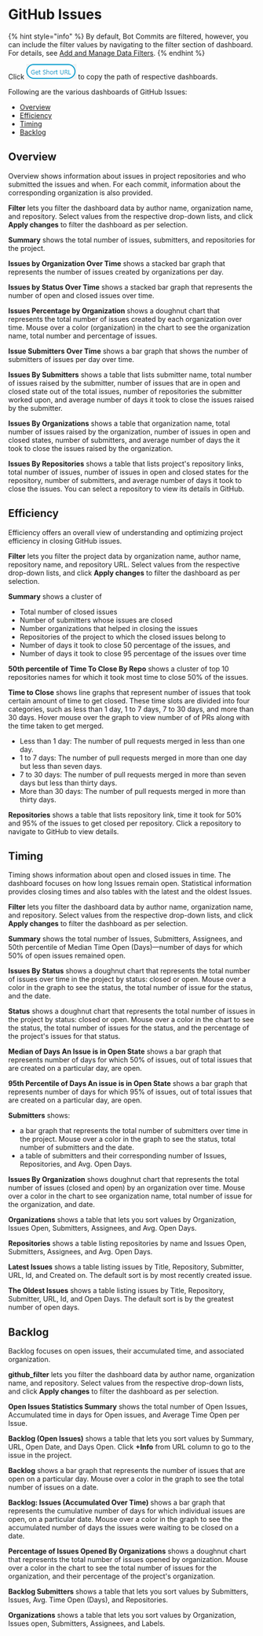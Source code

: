 # GitHub Issues

{% hint style="info" %}
By default, Bot Commits are filtered, however, you can include the filter values by navigating to the filter section of dashboard. For details, see [Add and Manage Data Filters](../../../filter-data/add-and-manage-data-filters.md).
{% endhint %}

Click ![](../../../../.gitbook/assets/get-short-url.png) to copy the path of respective dashboards.

Following are the various dashboards of GitHub Issues:

* [Overview](github-issues.md#overview)
* [Efficiency](github-issues.md#efficiency)
* [Timing](github-issues.md#timing)
* [Backlog](github-issues.md#backlog)

## Overview

Overview shows information about issues in project repositories and who submitted the issues and when. For each commit, information about the corresponding organization is also provided.

**Filter** lets you filter the dashboard data by author name, organization name, and repository. Select values from the respective drop-down lists, and click **Apply changes** to filter the dashboard as per selection.

**Summary** shows the total number of issues, submitters, and repositories for the project.

**Issues by Organization Over Time** shows a stacked bar graph that represents the number of issues created by organizations per day.

**Issues by Status Over Time** shows a stacked bar graph that represents the number of open and closed issues over time.

**Issues Percentage by Organization** shows a doughnut chart that represents the total number of issues created by each organization over time. Mouse over a color \(organization\) in the chart to see the organization name, total number and percentage of issues.

**Issue Submitters Over Time** shows a bar graph that shows the number of submitters of issues per day over time.

**Issues By Submitters** shows a table that lists submitter name, total number of issues raised by the submitter, number of issues that are in open and closed state out of the total issues, number of repositories the submitter worked upon, and average number of days it took to close the issues raised by the submitter.

**Issues By Organizations** shows a table that organization name, total number of issues raised by the organization, number of issues in open and closed states, number of submitters, and average number of days the it took to close the issues raised by the organization.

**Issues By Repositories** shows a table that lists project's repository links, total number of issues, number of issues in open and closed states for the repository, number of submitters, and average number of days it took to close the issues. You can select a repository to view its details in GitHub.

## Efficiency

Efficiency offers an overall view of understanding and optimizing project efficiency in closing GitHub issues.

**Filter** lets you filter the project data by organization name, author name, repository name, and repository URL. Select values from the respective drop-down lists, and click **Apply changes** to filter the dashboard as per selection.

**Summary** shows a cluster of 

* Total number of closed issues
* Number of submitters whose issues are closed
* Number organizations that helped in closing the issues
* Repositories of the project to which the closed issues belong to
* Number of days it took to close 50 percentage of the issues, and 
* Number of days it took to close 95 percentage of the issues over time

**50th percentile of Time To Close By Repo** shows a cluster of top 10 repositories  names for which it took most time to close 50% of the issues.

**Time to Close** shows line graphs that represent number of issues that took certain amount of time to get closed. These time slots are divided into four categories, such as less than 1 day, 1 to 7 days, 7 to 30 days, and more than 30 days. Hover mouse over the graph to view number of of PRs along with the time taken to get merged.

* Less than 1 day: The number of pull requests merged in less than one day.
* 1 to 7 days: The number of pull requests merged in more than one day but less than seven days.
* 7 to 30 days: The number of pull requests merged in more than seven days but less than thirty days.
* More than 30 days: The number of pull requests merged in more than thirty days.

**Repositories** shows a table that lists repository link, time it took for 50% and 95% of the issues to get closed per repository. Click a repository to navigate to GitHub to view details.

## Timing

Timing shows information about open and closed issues in time. The dashboard focuses on how long Issues remain open. Statistical information provides closing times and also tables with the latest and the oldest Issues.

**Filter** lets you filter the dashboard data by author name, organization name, and repository. Select values from the respective drop-down lists, and click **Apply changes** to filter the dashboard as per selection.

**Summary** shows the total number of Issues, Submitters, Assignees, and 50th percentile of Median Time Open \(Days\)—number of days for which 50% of open issues remained open.

**Issues By Status** shows a doughnut chart that represents the total number of issues over time in the project by status: closed or open. Mouse over a color in the graph to see the status, the total number of issue for the status, and the date.

**Status** shows a doughnut chart that represents the total number of issues in the project by status: closed or open. Mouse over a color in the chart to see the status, the total number of issues for the status, and the percentage of the project's issues for that status.

**Median of Days An Issue is in Open State** shows a bar graph that represents number of days for which 50% of issues, out of total issues that are created on a particular day, are open.

**95th Percentile of Days An issue is in Open State** shows a bar graph that represents number of days for which 95% of issues, out of total issues that are created on a particular day, are open.

**Submitters** shows:

* a bar graph that represents the total number of submitters over time in the project. Mouse over a color in the graph to see the status, total number of submitters and the date.
* a table of submitters and their corresponding number of Issues, Repositories, and Avg. Open Days.

**Issues By Organization** shows doughnut chart that represents the total number of issues \(closed and open\) by an organization over time. Mouse over a color in the chart to see organization name, total number of issue for the organization, and date.

**Organizations** shows a table that lets you sort values by Organization, Issues Open, Submitters, Assignees, and Avg. Open Days.

**Repositories** shows a table listing repositories by name and Issues Open, Submitters, Assignees, and Avg. Open Days.

**Latest Issues** shows a table listing issues by Title, Repository, Submitter, URL, Id, and Created on. The default sort is by most recently created issue.

**The Oldest Issues** shows a table listing issues by Title, Repository, Submitter, URL, Id, and Open Days. The default sort is by the greatest number of open days.

## Backlog

Backlog focuses on open issues, their accumulated time, and associated organization.

**github\_filter** lets you filter the dashboard data by author name, organization name, and repository. Select values from the respective drop-down lists, and click **Apply changes** to filter the dashboard as per selection.

**Open Issues Statistics Summary** shows the total number of Open Issues, Accumulated time in days for Open issues, and Average Time Open per Issue.

**Backlog \(Open Issues\)** shows a table that lets you sort values by Summary, URL, Open Date, and Days Open. Click **+Info** from URL column to go to the issue in the project.

**Backlog** shows a bar graph that represents the number of issues that are open on a particular day. Mouse over a color in the graph to see the total number of issues on a date.

**Backlog: Issues \(Accumulated Over Time\)** shows a bar graph that represents the cumulative number of days for which individual issues are open, on a particular date. Mouse over a color in the graph to see the accumulated number of days the issues were waiting to be closed on a date.

**Percentage of Issues Opened By Organizations** shows a doughnut chart that represents the total number of issues opened by organization. Mouse over a color in the chart to see the total number of issues for the organization, and their percentage of the project's organization.

**Backlog Submitters** shows a table that lets you sort values by Submitters, Issues, Avg. Time Open \(Days\), and Repositories.

**Organizations** shows a table that lets you sort values by Organization, Issues open, Submitters, Assignees, and Labels.

